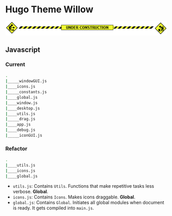 # Hugo Theme Willow

![](construction.gif)

## Javascript

### Current
```zsh
.
|_____windowGUI.js
|____icons.js
|_____constants.js
|____global.js
|____window.js
|____desktop.js
|____utils.js
|_____drag.js
|____app.js
|____debug.js
|_____iconGUI.js
```

### Refactor

```zsh
.
|____utils.js
|____icons.js
|____global.js
```

- `utils.js`: Contains `Utils`. Functions that make repetitive tasks less verbose. **Global**.
- `icons.js`: Contains `Icons`. Makes icons draggable. **Global**.
- `global.js`: Contains `Global`. Initiates all global modules when document is ready. It gets compiled into `main.js`.
